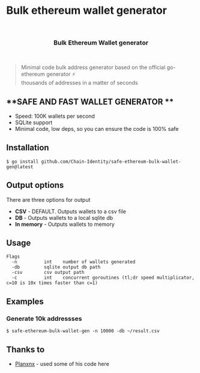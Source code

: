 # Bulk ethereum wallet generator

<br>
<h3 align="center">
  Bulk Ethereum Wallet generator
</h3>
<br/>


> Minimal code bulk address generator based on the official go-ethereum generator ⚡️ <br> thousands of addresses in a matter of seconds

## **SAFE AND FAST WALLET GENERATOR **

- Speed: 100K wallets per second
- SQLite support
- Minimal code, low deps, so you can ensure the code is 100% safe


## Installation


```console
$ go install github.com/Chain-Identity/safe-ethereum-bulk-wallet-gen@latest
```

## Output options

There are three options for output

- **CSV** - DEFAULT. Outputs wallets to a csv file 
- **DB** - Outputs wallets to a local sqlite db
- **In memory** - Outputs wallets to memory

## Usage
```console
Flags
  -n          int    number of wallets generated
  -db         sqlite output db path
  -csv        csv output path
  -c          int    concurrent goroutines (tl;dr speed multiplicator, c=10 is 10x times faster than c=1)
```

## Examples

### **Generate 10k addressses**

```console
$ safe-ethereum-bulk-wallet-gen -n 10000 -db ~/result.csv
```

## Thanks to

- [Planxnx](https://github.com/Planxnx/) - used some of his code here
